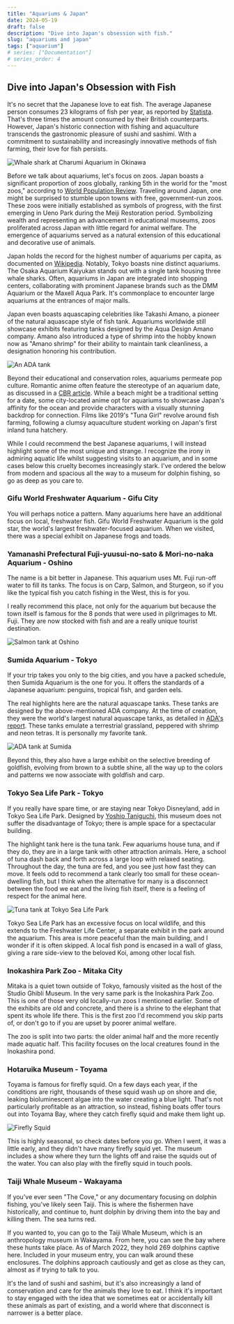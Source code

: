 ```yaml
---
title: "Aquariums & Japan"
date: 2024-05-19
draft: false
description: "Dive into Japan's obsession with fish."
slug: "aquariums and japan"
tags: ["aquarium"]
# series: ["Documentation"]
# series_order: 4
---
```

## Dive into Japan's Obsession with Fish

It's no secret that the Japanese love to eat fish. The average Japanese person consumes 23 kilograms of fish per year, as reported by [Statista](https://www.statista.com/statistics/1228351/japan-per-capita-consumption-volume-fish-seafood/#:~:text=In%20fiscal%20year%202021%2C%20the,importance%20as%20a%20food%20ingredient.). That's three times the amount consumed by their British counterparts. However, Japan's historic connection with fishing and aquaculture transcends the gastronomic pleasure of sushi and sashimi. With a commitment to sustainability and increasingly innovative methods of fish farming, their love for fish persists.

![Whale shark at Charumi Aquarium in Okinawa](background.png)


Before we talk about aquariums, let's focus on zoos. Japan boasts a significant proportion of zoos globally, ranking 5th in the world for the "most zoos," according to [World Population Review](https://worldpopulationreview.com/country-rankings/zoos-by-country). Traveling around Japan, one might be surprised to stumble upon towns with free, government-run zoos. These zoos were initially established as symbols of progress, with the first emerging in Ueno Park during the Meiji Restoration period. Symbolizing wealth and representing an advancement in educational museums, zoos proliferated across Japan with little regard for animal welfare. The emergence of aquariums served as a natural extension of this educational and decorative use of animals.

Japan holds the record for the highest number of aquariums per capita, as documented on [Wikipedia](https://en.wikipedia.org/wiki/List_of_aquaria_in_Japan#cite_note-:1-1). Notably, Tokyo boasts nine distinct aquariums. The Osaka Aquarium Kaiyukan stands out with a single tank housing three whale sharks. Often, aquariums in Japan are integrated into shopping centers, collaborating with prominent Japanese brands such as the DMM Aquarium or the Maxell Aqua Park. It's commonplace to encounter large aquariums at the entrances of major malls.

Japan even boasts aquascaping celebrities like Takashi Amano, a pioneer of the natural aquascape style of fish tank. Aquariums worldwide still showcase exhibits featuring tanks designed by the Aqua Design Amano company. Amano also introduced a type of shrimp into the hobby known now as "Amano shrimp" for their ability to maintain tank cleanliness, a designation honoring his contribution.

![An ADA tank](sumida.png)

Beyond their educational and conservation roles, aquariums permeate pop culture. Romantic anime often feature the stereotype of an aquarium date, as discussed in a [CBR article](https://www.cbr.com/how-aquarium-dates-became-a-romantic-anime-staple/). While a beach might be a traditional setting for a date, some city-located anime opt for aquariums to showcase Japan's affinity for the ocean and provide characters with a visually stunning backdrop for connection. Films like 2019's "Tuna Girl" revolve around fish farming, following a clumsy aquaculture student working on Japan's first inland tuna hatchery.

While I could recommend the best Japanese aquariums, I will instead highlight some of the most unique and strange. I recognize the irony in admiring aquatic life whilst suggesting visits to an aquarium, and in some cases below this cruelty becomes increasingly stark. I've ordered the below from modern and spacious all the way to a museum for dolphin fishing, so go as deep as you care to.

### Gifu World Freshwater Aquarium - Gifu City

You will perhaps notice a pattern. Many aquariums here have an additional focus on local, freshwater fish. Gifu World Freshwater Aquarium is the gold star, the world's largest freshwater-focused aquarium. When we visited, there was a special exhibit on Japanese frogs and toads.

### Yamanashi Prefectural Fuji-yuusui-no-sato & Mori-no-naka Aquarium - Oshino

The name is a bit better in Japanese. This aquarium uses Mt. Fuji run-off water to fill its tanks. The focus is on Carp, Salmon, and Sturgeon, so if you like the typical fish you catch fishing in the West, this is for you.

I really recommend this place, not only for the aquarium but because the town itself is famous for the 8 ponds that were used in pilgrimages to Mt. Fuji. They are now stocked with fish and are a really unique tourist destination.

![Salmon tank at Oshino](oshino.png)

### Sumida Aquarium - Tokyo

If your trip takes you only to the big cities, and you have a packed schedule, then Sumida Aquarium is the one for you. It offers the standards of a Japanese aquarium: penguins, tropical fish, and garden eels.

The real highlights here are the natural aquascape tanks. These tanks are designed by the above-mentioned ADA company. At the time of creation, they were the world's largest natural aquascape tanks, as detailed in [ADA's report](https://www.adana.co.jp/en/aquajournal/sumida_aquarium_report_08/). These tanks emulate a terrestrial grassland, peppered with shrimp and neon tetras. It is personally my favorite tank.

![ADA tank at Sumida](sumida.png)

Beyond this, they also have a large exhibit on the selective breeding of goldfish, evolving from brown to a subtle shine, all the way up to the colors and patterns we now associate with goldfish and carp.

### Tokyo Sea Life Park - Tokyo

If you really have spare time, or are staying near Tokyo Disneyland, add in Tokyo Sea Life Park. Designed by [Yoshio Taniguchi](https://en.wikipedia.org/wiki/Yoshio_Taniguchi), this museum does not suffer the disadvantage of Tokyo; there is ample space for a spectacular building.

The highlight tank here is the tuna tank. Few aquariums house tuna, and if they do, they are in a large tank with other attraction animals. Here, a school of tuna dash back and forth across a large loop with relaxed seating. Throughout the day, the tuna are fed, and you see just how fast they can move. It feels odd to recommend a tank clearly too small for these ocean-dwelling fish, but I think when the alternative for many is a disconnect between the food we eat and the living fish itself, there is a feeling of respect for the animal here.

![Tuna tank at Tokyo Sea Life Park](tuna.png)


Tokyo Sea Life Park has an excessive focus on local wildlife, and this extends to the Freshwater Life Center, a separate exhibit in the park around the aquarium. This area is more peaceful than the main building, and I wonder if it is often skipped. A local fish pond is encased in a wall of glass, giving a rare side-view to the beloved Koi, among other local fish.

### Inokashira Park Zoo - Mitaka City

Mitaka is a quiet town outside of Tokyo, famously visited as the host of the Studio Ghibli Museum. In the very same park is the Inokashira Park Zoo. This is one of those very old locally-run zoos I mentioned earlier. Some of the exhibits are old and concrete, and there is a shrine to the elephant that spent its whole life there. This is the first zoo I'd recommend you skip parts of, or don't go to if you are upset by poorer animal welfare.

The zoo is split into two parts: the older animal half and the more recently made aquatic half. This facility focuses on the local creatures found in the Inokashira pond.

### Hotaruika Museum - Toyama

Toyama is famous for firefly squid. On a few days each year, if the conditions are right, thousands of these squid wash up on shore and die, leaking bioluminescent algae into the water creating a blue light. That's not particularly profitable as an attraction, so instead, fishing boats offer tours out into Toyama Bay, where they catch firefly squid and make them light up.

![Firefly Squid](squid.png)

This is highly seasonal, so check dates before you go. When I went, it was a little early, and they didn't have many firefly squid yet. The museum includes a show where they turn the lights off and raise the squids out of the water. You can also play with the firefly squid in touch pools.

### Taiji Whale Museum - Wakayama

If you've ever seen "The Cove," or any documentary focusing on dolphin fishing, you've likely seen Taiji. This is where the fishermen have historically, and continue to, hunt dolphin by driving them into the bay and killing them. The sea turns red.

If you wanted to, you can go to the Taiji Whale Museum, which is an anthropology museum in Wakayama. From here, you can see the bay where these hunts take place. As of March 2022, they hold 269 dolphins captive here. Included in your museum entry, you can walk around these enclosures. The dolphins approach cautiously and get as close as they can, almost as if trying to talk to you.

It's the land of sushi and sashimi, but it's also increasingly a land of conservation and care for the animals they love to eat. I think it's important to stay engaged with the idea that we sometimes eat or accidentally kill these animals as part of existing, and a world where that disconnect is narrower is a better place.